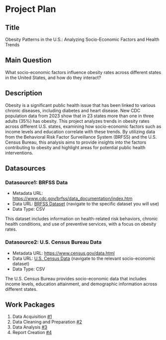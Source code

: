 # Project Plan

## Title
Obesity Patterns in the U.S.: Analyzing Socio-Economic Factors and Health Trends

## Main Question
What socio-economic factors influence obesity rates across different states in the United States, and how do they interact?

## Description
Obesity is a significant public health issue that has been linked to various chronic diseases, including diabetes and heart disease. New CDC population data from 2023 show that in 23 states more than one in three adults (35%) has obesity. This project analyzes trends in obesity rates across different U.S. states, examining how socio-economic factors such as income levels and education correlate with these trends. By utilizing data from the Behavioral Risk Factor Surveillance System (BRFSS) and the U.S. Census Bureau, this analysis aims to provide insights into the factors contributing to obesity and highlight areas for potential public health interventions.

## Datasources

### Datasource1: BRFSS Data
* Metadata URL: https://www.cdc.gov/brfss/data_documentation/index.htm
* Data URL: [BRFSS Dataset](https://www.cdc.gov/brfss/annual_data/annual_data.htm) (navigate to the specific dataset you will use)
* Data Type: CSV

This dataset includes information on health-related risk behaviors, chronic health conditions, and use of preventive services, with a focus on obesity rates.

### Datasource2: U.S. Census Bureau Data
* Metadata URL: https://www.census.gov/data.html
* Data URL: [U.S. Census Data](https://data.census.gov/) (navigate to the relevant socio-economic dataset)
* Data Type: CSV

The U.S. Census Bureau provides socio-economic data that includes income levels, education attainment, and demographic information across different states.

## Work Packages

1. Data Acquisition [#1](link-to-your-issue-1)
2. Data Cleaning and Preparation [#2](link-to-your-issue-2)
3. Data Analysis [#3](link-to-your-issue-3)
4. Report Creation [#4](link-to-your-issue-4)

[1]: https://github.com/jvalue/made-template/issues/1
[2]: https://github.com/jvalue/made-template/issues/2
[3]: https://github.com/jvalue/made-template/issues/3
[4]: https://github.com/jvalue/made-template/issues/4

